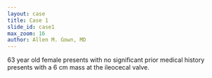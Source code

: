```yaml
---
layout: case
title: Case 1
slide_id: case1
max_zoom: 16
author: Allen M. Gown, MD
---
```

63 year old female presents with no significant prior medical history presents with a 6 cm mass at the ileocecal valve.